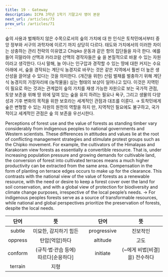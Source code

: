 ```yaml
---
title: 19 - Gateway
description: ICPA 3학년 1학기 기말고사 영어 본문
next_url: /articles/73
prev_url: /articles/71
---
```


숲의 사용과 벌채하지 않은 수목으로서의 숲의 가치에 대 한 인식은 토착민에서부터 중앙 정부와 서구의 과학자에 이르기 까지 상당히 다르다. 태도와 가치에서의 이러한 차이는 상충하는 관리 전략의 이유였고 Chipko 운동과 같은 항의 집단들을 자극 한다. 예를 들어 히말라야 산맥과 카라코람 산맥의 경작자들은 숲 을 본질적으로 바꿀 수 있는 자원이라고 생각한다. 다시 말해, 늘 어나는 인구압과 경작할 수 있는 땅에 대한 커지는 수요 아래에 서, 숲을 경작되는 계단식 농경지로 바꾸는 것은 같은 지역에서 훨씬 더 높은 생산성을 끌어낼 수 있다는 것을 의미한다. (개간을 위한) 산림 벌채를 벌충하기 위해 계단식 농경지의 가장자리에 (농작물을) 심는 형태의 보상이 일어나고 있다. 이것은 지역민이 필요로 하는 것과는 관계없이 숲의 가치를 재생 가능한 자원으로 보는 국가적 관점, 토양 보존을 위해 땅 위에 덮여 있는 숲을 유지 하려는 필요나 욕구, 그리고 생물의 다양성과 기후 변화의 목적을 위한 보호라는 세계적인 관점과 대조를 이룬다. → 토착민에게 숲은 변형할 수 있는 자원의 원천의 역할을 하지 만, 지역적인 필요에도 불구하고, 국가적이고 세계적인 관점은 숲 의 보존을 우선시한다.

Perceptions of forest use and the value of forests as standing timber vary considerably from indigenous peoples to national governments and Western scientists. These differences in attitudes and values lie at the root of conflicting management strategies and stimulate protest groups such as the Chipko movement. For example, the cultivators of the Himalayas and Karakoram view forests as essentially a convertible resource. That is, under increasing population pressure and growing demands for cultivable land, the conversion of forest into cultivated terraces means a much higher productivity can be extracted from the same area. Compensation in the form of planting on terrace edges occurs to make up for the clearance. This contrasts with the national view of the value of forests as a renewable resource, with the need or desire to keep a forest cover over the land for soil conservation, and with a global view of protection for biodiversity and climate change purposes, irrespective of the local people’s needs. -> For indigenous peoples forests serve as a source of transformable resources, while national and global perspectives prioritize the preservation of forests, despite the local needs.

|단어|뜻| |단어|뜻|
|:--------------:|:------------------------------:|-|:--------------:|:------------------------------:|
|subtle|미묘한, 감지하기 힘든||progressive|진보적인|
|oppress|탄압[억압]하다||altitude|고도|
|conform|(규칙·법·관습 등에) 따르다[순응하다]||initiate|(~에게 비법[비결]을) 전수하다 |
|terrain|지형||||
